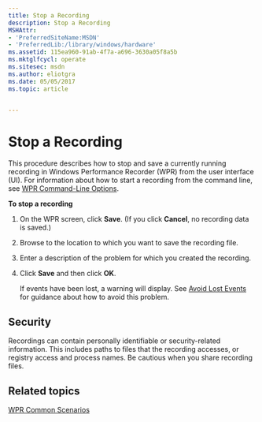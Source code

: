 ```yaml
---
title: Stop a Recording
description: Stop a Recording
MSHAttr:
- 'PreferredSiteName:MSDN'
- 'PreferredLib:/library/windows/hardware'
ms.assetid: 115ea960-91ab-4f7a-a696-3630a05f8a5b
ms.mktglfcycl: operate
ms.sitesec: msdn
ms.author: eliotgra
ms.date: 05/05/2017
ms.topic: article


---
```


# Stop a Recording


This procedure describes how to stop and save a currently running recording in Windows Performance Recorder (WPR) from the user interface (UI). For information about how to start a recording from the command line, see [WPR Command-Line Options](wpr-command-line-options.md).

**To stop a recording**

1.  On the WPR screen, click **Save**. (If you click **Cancel**, no recording data is saved.)

2.  Browse to the location to which you want to save the recording file.

3.  Enter a description of the problem for which you created the recording.

4.  Click **Save** and then click **OK**.

    If events have been lost, a warning will display. See [Avoid Lost Events](avoid-lost-events.md) for guidance about how to avoid this problem.

## Security


Recordings can contain personally identifiable or security-related information. This includes paths to files that the recording accesses, or registry access and process names. Be cautious when you share recording files.

## Related topics


[WPR Common Scenarios](windows-performance-recorder-common-scenarios.md)

 

 







